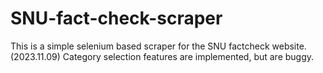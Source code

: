 ﻿# SNU-fact-check-scraper

This is a simple selenium based scraper for the SNU factcheck website. (2023.11.09)
Category selection features are implemented, but are buggy.
